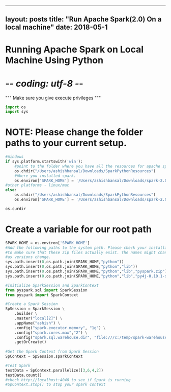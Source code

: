 
---
layout: posts
title: "Run Apache Spark(2.0) On a local machine"
date: 2018-05-1
---
# Running Apache Spark on Local Machine Using Python
# -*- coding: utf-8 -*-
"""
Make sure you give execute privileges
"""



```python
import os
import sys

```

# NOTE: Please change the folder paths to your current setup.


```python
#Windows
if sys.platform.startswith('win'):
    #point to the folder where you have all the resources for apache spark such as csv files
    os.chdir("/Users/ashishbansal/Downloads/SparkPythonResources")
    #Where you installed spark.    
    os.environ['SPARK_HOME'] = '/Users/ashishbansal/Downloads/spark-2.0.0-bin-hadoop2.7'
#other platforms - linux/mac
else:
    os.chdir("/Users/ashishbansal/Downloads/SparkPythonResources")
    os.environ['SPARK_HOME'] = '/Users/ashishbansal/Downloads/spark-2.0.0-bin-hadoop2.7'

os.curdir
```

# Create a variable for our root path


```python
SPARK_HOME = os.environ['SPARK_HOME']
#Add the following paths to the system path. Please check your installation
#to make sure that these zip files actually exist. The names might change
#as versions change.
sys.path.insert(0,os.path.join(SPARK_HOME,"python"))
sys.path.insert(0,os.path.join(SPARK_HOME,"python","lib"))
sys.path.insert(0,os.path.join(SPARK_HOME,"python","lib","pyspark.zip"))
sys.path.insert(0,os.path.join(SPARK_HOME,"python","lib","py4j-0.10.1-src.zip"))

#Initialize SparkSession and SparkContext
from pyspark.sql import SparkSession
from pyspark import SparkContext

#Create a Spark Session
SpSession = SparkSession \
    .builder \
    .master("local[2]") \
    .appName("ashish") \
    .config("spark.executor.memory", "1g") \
    .config("spark.cores.max","2") \
    .config("spark.sql.warehouse.dir", "file:///c:/temp/spark-warehouse")\
    .getOrCreate()
    
#Get the Spark Context from Spark Session    
SpContext = SpSession.sparkContext

#Test Spark
testData = SpContext.parallelize([3,6,4,2])
testData.count()
#check http://localhost:4040 to see if Spark is running
#SpContext.stop() to stop your spark context
```
